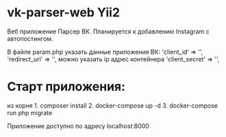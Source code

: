 ﻿# vk-parser-web Yii2

Веб приложение Парсер ВК. Планируется к добавлению Instagram с автопостингом.

В файле param.php указать данные приложения ВК:
'client_id' => '',
'redirect_uri' => '', можно указать ip адрес контейнера
'client_secret' => '',

# Старт приложения:
из корня
	1. composer install
	2. docker-compose up -d
	3. docker-compose run php migrate

Приложение доступно по адресу localhost:8000